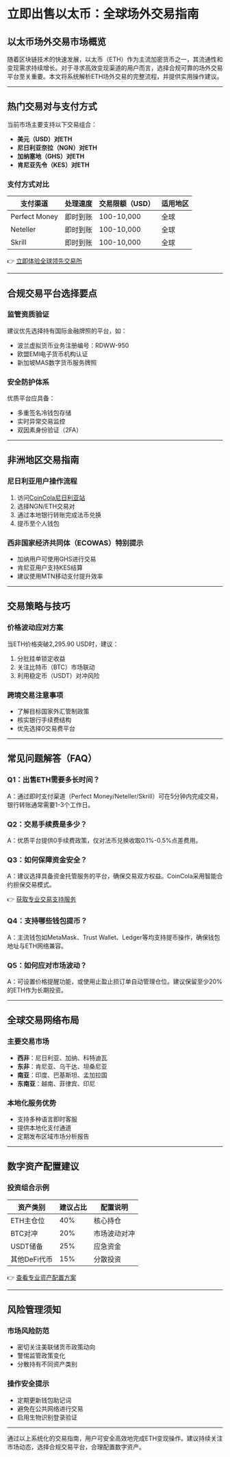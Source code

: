 # 立即出售以太币：全球场外交易指南

## 以太币场外交易市场概览

随着区块链技术的快速发展，以太币（ETH）作为主流加密货币之一，其流通性和变现需求持续增长。对于寻求高效变现渠道的用户而言，选择合规可靠的场外交易平台至关重要。本文将系统解析ETH场外交易的完整流程，并提供实用操作建议。

---

## 热门交易对与支付方式

当前市场主要支持以下交易组合：
- **美元（USD）对ETH**
- **尼日利亚奈拉（NGN）对ETH**
- **加纳塞地（GHS）对ETH**
- **肯尼亚先令（KES）对ETH**

### 支付方式对比

| 支付渠道 | 处理速度 | 交易限额（USD） | 适用地区 |
|---------|----------|----------------|----------|
| Perfect Money | 即时到账 | 100-10,000 | 全球 |
| Neteller | 即时到账 | 100-10,000 | 全球 |
| Skrill | 即时到账 | 100-10,000 | 全球 |

👉 [立即体验全球领先交易所](https://bit.ly/okx_welcome)

---

## 合规交易平台选择要点

### 监管资质验证
建议优先选择持有国际金融牌照的平台，如：
- 波兰虚拟货币业务注册编号：RDWW-950
- 欧盟EMI电子货币机构认证
- 新加坡MAS数字货币服务牌照

### 安全防护体系
优质平台应具备：
- 多重签名冷钱包存储
- 实时异常交易监控
- 双因素身份验证（2FA）

---

## 非洲地区交易指南

### 尼日利亚用户操作流程
1. 访问[CoinCola尼日利亚站](https://www.coincola.ng)
2. 选择NGN/ETH交易对
3. 通过本地银行转账完成法币兑换
4. 提币至个人钱包

### 西非国家经济共同体（ECOWAS）特别提示
- 加纳用户可使用GHS进行交易
- 肯尼亚用户支持KES结算
- 建议使用MTN移动支付提升效率

---

## 交易策略与技巧

### 价格波动应对方案
当ETH价格突破2,295.90 USD时，建议：
1. 分批挂单锁定收益
2. 关注比特币（BTC）市场联动
3. 利用稳定币（USDT）对冲风险

### 跨境交易注意事项
- 了解目标国家外汇管制政策
- 核实银行手续费结构
- 优先选择0交易费平台

---

## 常见问题解答（FAQ）

### Q1：出售ETH需要多长时间？
A：通过即时支付渠道（Perfect Money/Neteller/Skrill）可在5分钟内完成交易，银行转账通常需要1-3个工作日。

### Q2：交易手续费是多少？
A：优质平台提供0手续费政策，仅对法币兑换收取0.1%-0.5%点差费用。

### Q3：如何保障资金安全？
A：建议选择具备资金托管服务的平台，确保交易双方权益。CoinCola采用智能合约担保交易模式。

👉 [获取专业交易支持服务](https://bit.ly/okx_welcome)

### Q4：支持哪些钱包提币？
A：主流钱包如MetaMask、Trust Wallet、Ledger等均支持提币操作，确保钱包地址与ETH网络兼容。

### Q5：如何应对市场波动？
A：可设置价格提醒功能，或使用止盈止损订单自动管理仓位。建议保留至少20%的ETH作为长期投资。

---

## 全球交易网络布局

### 主要交易市场
- **西非**：尼日利亚、加纳、科特迪瓦
- **东非**：肯尼亚、乌干达、坦桑尼亚
- **南亚**：印度、巴基斯坦、孟加拉国
- **东南亚**：越南、菲律宾、印尼

### 本地化服务优势
- 支持多种语言即时客服
- 提供本地化支付通道
- 定期发布区域市场分析报告

---

## 数字资产配置建议

### 投资组合示例
| 资产类别 | 建议占比 | 配置说明 |
|---------|----------|----------|
| ETH主仓位 | 40% | 核心持仓 |
| BTC对冲 | 20% | 市场波动对冲 |
| USDT储备 | 25% | 应急资金 |
| 其他DeFi代币 | 15% | 分散投资 |

👉 [查看专业资产配置方案](https://bit.ly/okx_welcome)

---

## 风险管理须知

### 市场风险防范
- 密切关注美联储货币政策动向
- 警惕监管政策变化
- 分散持有不同资产类别

### 操作安全提示
- 定期更新钱包助记词
- 避免在公共网络进行交易
- 启用生物识别登录验证

---

通过以上系统化的交易指南，用户可安全高效地完成ETH变现操作。建议持续关注市场动态，选择合规交易平台，合理配置数字资产。